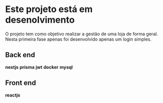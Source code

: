 # Este projeto está em desenolvimento

O projeto tem como objetivo realizar a gestão de uma loja de forma geral. Nesta primeira fase apenas foi desenvolvido apenas um login simples.


## Back end

**nestjs**
**prisma**
**jwt**
**docker**
**mysql**

## Front end

**reactjs**

